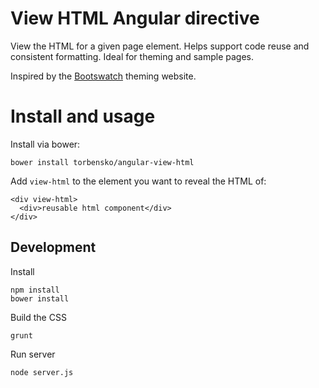 # View HTML Angular directive

View the HTML for a given page element. Helps support code reuse and consistent
formatting. Ideal for theming and sample pages. 

Inspired by the [Bootswatch](http://bootswatch.com/) theming website.



# Install and usage

Install via bower:

    bower install torbensko/angular-view-html

Add `view-html` to the element you want to reveal the HTML of:

    <div view-html>
      <div>reusable html component</div>
    </div>


## Development

Install

    npm install
    bower install

Build the CSS

    grunt

Run server

    node server.js